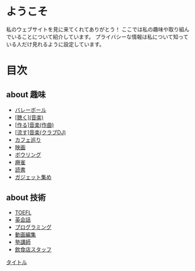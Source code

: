 # ようこそ
私のウェブサイトを見に来てくれてありがとう！
ここでは私の趣味や取り組んでいることについて紹介しています。
プライバシーな情報は私について知っている人だけ見れるように設定しています。

# 目次
## about 趣味
- [バレーボール](/hobby/volleyball/)
- [\[聴く\](音楽)](/hobby/listen_music/)
- [\[作る\]音楽(作曲)](/hobby/compose/)
- [\[流す\]音楽(クラブDJ)](/hobby/dj/)
- [カフェ巡り](/hobby/cafe/)
- [映画](/hobby/movie/)
- [ボウリング](/hobby/bowling/)
- [麻雀](/hobby/mahjong/)
- [読書](/hobby/books/)
- [ガジェット集め](/hobby/gadget/)

## about 技術
- [TOEFL](/tech/toefl/)
- [英会話](/tech/entalk/)
- [プログラミング](/tech/programming/)
- [動画編集](/tech/movie_edit/)
- [塾講師](/tech/teach/)
- [飲食店スタッフ](/tech/restaurant/)

[タイトル](URL)